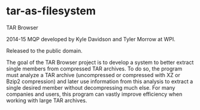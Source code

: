 tar-as-filesystem
=================
TAR Browser

2014-15 MQP developed by Kyle Davidson and Tyler Morrow at WPI.

Released to the public domain.

The goal of the TAR Browser project is to develop a system to better extract single members from compressed TAR archives. To do so, the program must analyze a TAR archive (uncompressed or compressed with XZ or Bzip2 compression) and later use information from this analysis to extract a single desired member without decompressing much else. For many companies and users, this program can vastly improve efficiency when working with large TAR archives.